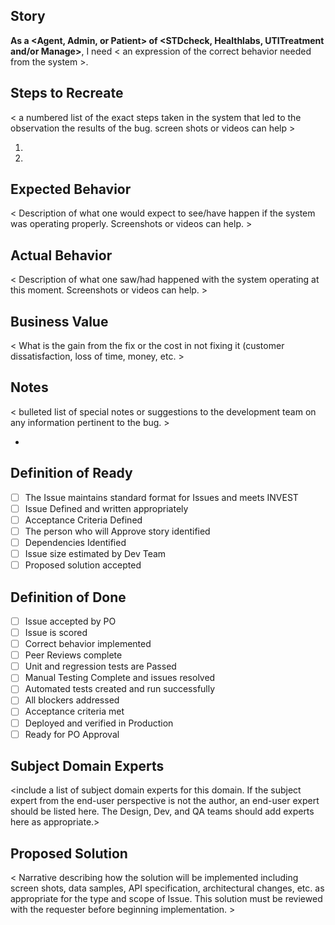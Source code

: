 ## Story
**As a <Agent, Admin, or Patient> of <STDcheck, Healthlabs, UTITreatment and/or Manage>**, I need < an expression of the correct behavior needed from the system >.

## Steps to Recreate  

< a numbered list of the exact steps taken in the system that led to the observation the results of the bug. screen shots or videos can help >

1.
2.

## Expected Behavior  

< Description of what one would expect to see/have happen if the system was operating properly. Screenshots or videos can help. >

## Actual Behavior

< Description of what one saw/had happened with the system operating at this moment. Screenshots or videos can help. >

## Business Value

< What is the gain from the fix or the cost in not fixing it (customer dissatisfaction, loss of time, money, etc. >

## Notes
< bulleted list of special notes or suggestions to the development team on any information pertinent to the bug. >

*  

## Definition of Ready

- [ ] The Issue maintains standard format for Issues and meets INVEST
- [ ] Issue Defined and written appropriately
- [ ] Acceptance Criteria Defined
- [ ] The person who will Approve story identified
- [ ] Dependencies Identified
- [ ] Issue size estimated by Dev Team
- [ ] Proposed solution accepted

## Definition of Done

- [ ] Issue accepted by PO
- [ ] Issue is scored
- [ ] Correct behavior implemented
- [ ] Peer Reviews complete	
- [ ] Unit and regression tests are Passed
- [ ] Manual Testing Complete and issues resolved
- [ ] Automated tests created and run successfully
- [ ] All blockers addressed
- [ ] Acceptance criteria met
- [ ] Deployed and verified in Production
- [ ] Ready for PO Approval

## Subject Domain Experts
<include a list of subject domain experts for this domain. If the subject expert from the end-user perspective is not the author, an end-user expert should be listed here. The Design, Dev, and QA teams should add experts here as appropriate.>

## Proposed Solution  

< Narrative describing how the solution will be implemented including screen shots, data samples, API specification, architectural changes, etc. as appropriate for the type and scope of Issue. This solution must be reviewed with the requester before beginning implementation. > 
